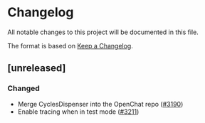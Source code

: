 # Changelog
All notable changes to this project will be documented in this file.

The format is based on [Keep a Changelog](https://keepachangelog.com/en/1.0.0/).

## [unreleased]

### Changed

- Merge CyclesDispenser into the OpenChat repo ([#3190](https://github.com/open-ic/open-chat/pull/3190))
- Enable tracing when in test mode ([#3211](https://github.com/open-ic/open-chat/pull/3211))
